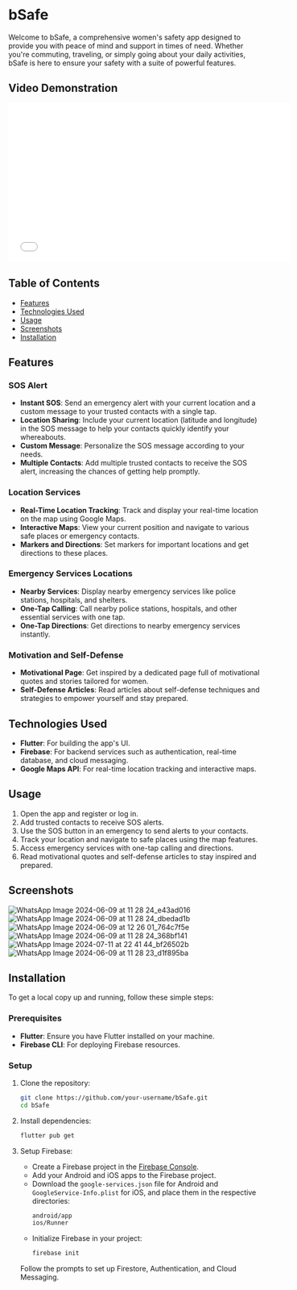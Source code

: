 # bSafe

Welcome to bSafe, a comprehensive women's safety app designed to provide you with peace of mind and support in times of need. Whether you're commuting, traveling, or simply going about your daily activities, bSafe is here to ensure your safety with a suite of powerful features.


## Video Demonstration

<div align="center">
    <iframe width="560" height="315" src="[https://www.youtube.com/embed/gUbb2mIZKwU](https://youtu.be/gUbb2mIZKwU)" frameborder="0" allow="accelerometer; autoplay; clipboard-write; encrypted-media; gyroscope; picture-in-picture" allowfullscreen></iframe>
</div>



## Table of Contents
- [Features](#features)
- [Technologies Used](#technologies-used)
- [Usage](#usage)
- [Screenshots](#screenshots)
- [Installation](#installation)

## Features

### SOS Alert
- **Instant SOS**: Send an emergency alert with your current location and a custom message to your trusted contacts with a single tap.
- **Location Sharing**: Include your current location (latitude and longitude) in the SOS message to help your contacts quickly identify your whereabouts.
- **Custom Message**: Personalize the SOS message according to your needs.
- **Multiple Contacts**: Add multiple trusted contacts to receive the SOS alert, increasing the chances of getting help promptly.

### Location Services
- **Real-Time Location Tracking**: Track and display your real-time location on the map using Google Maps.
- **Interactive Maps**: View your current position and navigate to various safe places or emergency contacts.
- **Markers and Directions**: Set markers for important locations and get directions to these places.

### Emergency Services Locations
- **Nearby Services**: Display nearby emergency services like police stations, hospitals, and shelters.
- **One-Tap Calling**: Call nearby police stations, hospitals, and other essential services with one tap.
- **One-Tap Directions**: Get directions to nearby emergency services instantly.

### Motivation and Self-Defense
- **Motivational Page**: Get inspired by a dedicated page full of motivational quotes and stories tailored for women.
- **Self-Defense Articles**: Read articles about self-defense techniques and strategies to empower yourself and stay prepared.

## Technologies Used
- **Flutter**: For building the app's UI.
- **Firebase**: For backend services such as authentication, real-time database, and cloud messaging.
- **Google Maps API**: For real-time location tracking and interactive maps.

## Usage

1. Open the app and register or log in.
2. Add trusted contacts to receive SOS alerts.
3. Use the SOS button in an emergency to send alerts to your contacts.
4. Track your location and navigate to safe places using the map features.
5. Access emergency services with one-tap calling and directions.
6. Read motivational quotes and self-defense articles to stay inspired and prepared.

## Screenshots
![WhatsApp Image 2024-06-09 at 11 28 24_e43ad016](https://github.com/ajax-39/CodeClauseInternship_bSafe/assets/129135590/df66c66c-b11d-4e8c-8236-d86ab80ad258)
![WhatsApp Image 2024-06-09 at 11 28 24_dbedad1b](https://github.com/ajax-39/CodeClauseInternship_bSafe/assets/129135590/d98e74fe-dd67-4dc6-ad9c-23dd7e43150e)
![WhatsApp Image 2024-06-09 at 12 26 01_764c7f5e](https://github.com/ajax-39/CodeClauseInternship_bSafe/assets/129135590/21954a1b-02c8-4ce0-a331-2613330ce3a7)
![WhatsApp Image 2024-06-09 at 11 28 24_368bf141](https://github.com/ajax-39/CodeClauseInternship_bSafe/assets/129135590/78f620b3-bb48-4b68-a4e2-96d5ffc9e3af)
![WhatsApp Image 2024-07-11 at 22 41 44_bf26502b](https://github.com/ajax-39/CodeClauseInternship_bSafe/assets/129135590/d6dd642c-cad3-4b26-9dd8-23a3fdf9a078)
![WhatsApp Image 2024-06-09 at 11 28 23_d1f895ba](https://github.com/ajax-39/CodeClauseInternship_bSafe/assets/129135590/bff30f8e-26e6-4a38-bff0-285e56939479)


## Installation

To get a local copy up and running, follow these simple steps:

### Prerequisites
- **Flutter**: Ensure you have Flutter installed on your machine.
- **Firebase CLI**: For deploying Firebase resources.

### Setup

1. Clone the repository:
    ```bash
    git clone https://github.com/your-username/bSafe.git
    cd bSafe
    ```

2. Install dependencies:
    ```bash
    flutter pub get
    ```

3. Setup Firebase:
    - Create a Firebase project in the [Firebase Console](https://console.firebase.google.com/).
    - Add your Android and iOS apps to the Firebase project.
    - Download the `google-services.json` file for Android and `GoogleService-Info.plist` for iOS, and place them in the respective directories:
        ```bash
        android/app
        ios/Runner
        ```
    - Initialize Firebase in your project:
        ```bash
        firebase init
        ```
    Follow the prompts to set up Firestore, Authentication, and Cloud Messaging.

